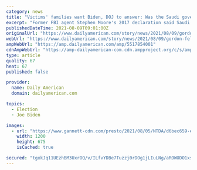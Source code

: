 ```yaml
---
category: news
title: "Victims' families want Biden, DOJ to answer: Was the Saudi government involved in 9/11?"
excerpt: "Former FBI agent Stephen Moore's 2017 declaration said Saudi Arabian diplomatic and intelligence personnel had given support to two of the hijackers."
publishedDateTime: 2021-08-09T09:01:00Z
originalUrl: "https://www.dailyamerican.com/story/news/2021/08/09/gordon-felt-department-justice-release-9-11-evidence-report/5517854001/"
webUrl: "https://www.dailyamerican.com/story/news/2021/08/09/gordon-felt-department-justice-release-9-11-evidence-report/5517854001/"
ampWebUrl: "https://amp.dailyamerican.com/amp/5517854001"
cdnAmpWebUrl: "https://amp-dailyamerican-com.cdn.ampproject.org/c/s/amp.dailyamerican.com/amp/5517854001"
type: article
quality: 67
heat: 67
published: false

provider:
  name: Daily American
  domain: dailyamerican.com

topics:
  - Election
  - Joe Biden

images:
  - url: "https://www.gannett-cdn.com/presto/2021/08/05/NTDA/d6bec659-e3b9-4b63-a5ca-3918b3446888-AP080903058966.jpg?auto=webp&crop=1999,1124,x1,y40&format=pjpg&width=1200"
    width: 1200
    height: 675
    isCached: true

secured: "tgxkJq11UEzhBM3UxrOQ/v/ILfvYDBe7Tuzzj0rDOg1jLIuLNg/aROWODO1xsIVHBGAVNGarqqv2ou61gzgtHyqRvK2UaryGbnDgEHHL/HjGPC3EamxNmNDUIZwcvgv3c2t1cfjwXpwWKS47YXAZaFg26z7ULS6rIT+ODr43oMvIlmUKct0TRZeTan00YfJyEqLOZe125IZONV3b2E4AjsJxLgtlBaHAk8IbfF2bFSgWHJ7l/nubk2DYI43vvFiftgKCwEGUIeubdNH4X2HOM5s+V/+wOZjDqAPg2pJL+UJ0+xPP7W1ewNKYqnRN74gk1dkbo/z6gJnlFmAroWDpfjXnGDFmWliAy61jxJjUqXk=;KJdOOWQiErJYFpKgqAMKDw=="
---
```



